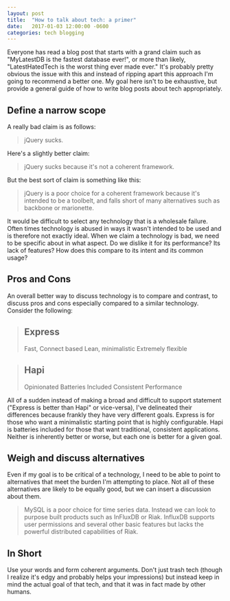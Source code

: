 ```yaml
---
layout: post
title:  "How to talk about tech: a primer"
date:   2017-01-03 12:00:00 -0600
categories: tech blogging
---
```


Everyone has read a blog post that starts with a grand claim such as "MyLatestDB is the fastest database ever!", or more than likely, "LatestHatedTech is the worst thing ever made ever." It's probably pretty obvious the issue with this and instead of ripping apart this approach I'm going to recommend a better one. My goal here isn't to be exhaustive, but provide a general guide of how to write blog posts about tech appropriately.

## Define a narrow scope

A really bad claim is as follows:

> jQuery sucks.

Here's a slightly better claim:

> jQuery sucks because it's not a coherent framework.

But the best sort of claim is something like this:

> jQuery is a poor choice for a coherent framework because it's intended to be a toolbelt, and falls short of many alternatives such as backbone or marionette.

It would be difficult to select any technology that is a wholesale failure. Often times technology is abused in ways it wasn't intended to be used and is therefore not exactly ideal. When we claim a technology is bad, we need to be specific about in what aspect. Do we dislike it for its performance? Its lack of features? How does this compare to its intent and its common usage?

## Pros and Cons

An overall better way to discuss technology is to compare and contrast, to discuss pros and cons especially compared to a similar technology. Consider the following:

> Express
> --
> Fast, Connect based
> Lean, minimalistic
> Extremely flexible

> Hapi
> --
> Opinionated
> Batteries Included
> Consistent Performance

All of a sudden instead of making a broad and difficult to support statement ("Express is better than Hapi" or vice-versa), I've delineated their differences because frankly they have very different goals. Express is for those who want a minimalistic starting point that is highly configurable. Hapi is batteries included for those that want traditional, consistent applications. Neither is inherently better or worse, but each one is better for a given goal.

## Weigh and discuss alternatives

Even if my goal is to be critical of a technology, I need to be able to point to alternatives that meet the burden I'm attempting to place. Not all of these alternatives are likely to be equally good, but we can insert a discussion about them.

> MySQL is a poor choice for time series data. Instead we can look to purpose built products such as InFluxDB or Riak. InfluxDB supports user permissions and several other basic features but lacks the powerful distributed capabilities of Riak.

## In Short

Use your words and form coherent arguments. Don't just trash tech (though I realize it's edgy and probably helps your impressions) but instead keep in mind the actual goal of that tech, and that it was in fact made by other humans.
